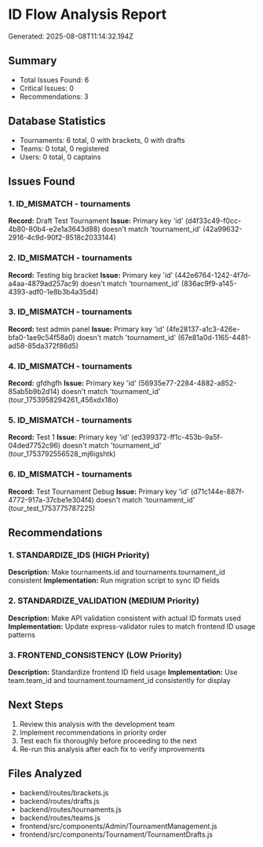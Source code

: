 # ID Flow Analysis Report
Generated: 2025-08-08T11:14:32.194Z

## Summary
- Total Issues Found: 6
- Critical Issues: 0
- Recommendations: 3

## Database Statistics
- Tournaments: 6 total, 0 with brackets, 0 with drafts
- Teams: 0 total, 0 registered
- Users: 0 total, 0 captains

## Issues Found

### 1. ID_MISMATCH - tournaments
**Record:** Draft Test Tournament
**Issue:** Primary key 'id' (d4f33c49-f0cc-4b80-80b4-e2e1a3643d88) doesn't match 'tournament_id' (42a99632-2916-4c9d-90f2-8518c2033144)

### 2. ID_MISMATCH - tournaments
**Record:** Testing big bracket
**Issue:** Primary key 'id' (442e6764-1242-4f7d-a4aa-4879ad257ac9) doesn't match 'tournament_id' (836ac9f9-a145-4393-adf0-1e8b3b4a35d4)

### 3. ID_MISMATCH - tournaments
**Record:** test admin panel
**Issue:** Primary key 'id' (4fe28137-a1c3-426e-bfa0-1ae9c54f58a0) doesn't match 'tournament_id' (67e81a0d-1165-4481-ad58-85da372f86d5)

### 4. ID_MISMATCH - tournaments
**Record:** gfdhgfh
**Issue:** Primary key 'id' (56935e77-2284-4882-a852-85ab5b9b2d14) doesn't match 'tournament_id' (tour_1753958294261_456xdx18o)

### 5. ID_MISMATCH - tournaments
**Record:** Test 1
**Issue:** Primary key 'id' (ed399372-ff1c-453b-9a5f-04ded7752c96) doesn't match 'tournament_id' (tour_1753792556528_mj6igshtk)

### 6. ID_MISMATCH - tournaments
**Record:** Test Tournament Debug
**Issue:** Primary key 'id' (d71c144e-887f-4772-917a-37cbe1e304f4) doesn't match 'tournament_id' (tour_test_1753775787225)

## Recommendations

### 1. STANDARDIZE_IDS (HIGH Priority)
**Description:** Make tournaments.id and tournaments.tournament_id consistent
**Implementation:** Run migration script to sync ID fields

### 2. STANDARDIZE_VALIDATION (MEDIUM Priority)
**Description:** Make API validation consistent with actual ID formats used
**Implementation:** Update express-validator rules to match frontend ID usage patterns

### 3. FRONTEND_CONSISTENCY (LOW Priority)
**Description:** Standardize frontend ID field usage
**Implementation:** Use team.team_id and tournament.tournament_id consistently for display

## Next Steps
1. Review this analysis with the development team
2. Implement recommendations in priority order
3. Test each fix thoroughly before proceeding to the next
4. Re-run this analysis after each fix to verify improvements

## Files Analyzed
- backend/routes/brackets.js
- backend/routes/drafts.js  
- backend/routes/tournaments.js
- backend/routes/teams.js
- frontend/src/components/Admin/TournamentManagement.js
- frontend/src/components/Tournament/TournamentDrafts.js
